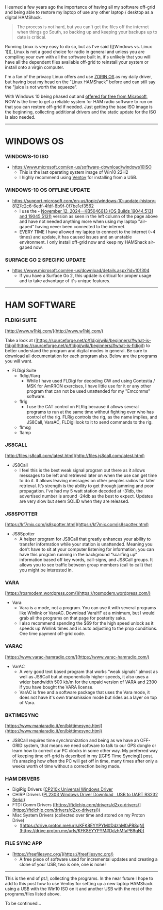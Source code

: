 I learned a few years ago the importance of having all my software off-grid and being able to restore my laptop of use any other laptop /  desktop as a digital HAMShack.

>The process is not hard, but you can't get the files off the internet when things go South, so backing up and keeping your backups up to date is critical.  

Running Linux is very easy to do so, but as I've said ([[Windows vs. Linux 1]]), Linux is not a good choice for radio in general and unless you are compiling your own with all the software built in, it's unlikely that you will have all the dependent files available off-grid to reinstall your system or install onto a virgin computer.

I'm a fan of the privacy Linux offers and use [ZORIN OS](https://zorin.com/os/) as my daily driver, but having beat my head on the "Linux HAMShack" before and can still say the "juice is not worth the squeeze".

With Windows 10 being phased out and [offered for free from Microsoft](https://www.microsoft.com/en-us/software-download/windows10ISO), NOW is the time to get a reliable system for HAM radio software to run on that you can restore off-grid if needed.  Just getting the base ISO image is the beginning, collecting additional drivers and the static update for the ISO is also needed.

---
# WINDOWS OS
### WINDOWS-10 ISO
- https://www.microsoft.com/en-us/software-download/windows10ISO
	- This is the last operating system image of Win10 22H2
	- I highly recommend using [Ventoy](https://www.ventoy.net/en/doc_start.html) for installing from a USB.
### WINDOWS-10 OS OFFLINE UPDATE
- https://support.microsoft.com/en-us/topic/windows-10-update-history-8127c2c6-6edf-4fdf-8b9f-0f7be1ef3562
	- I use the - [November 12, 2024—KB5046613 (OS Builds 19044.5131 and 19045.5131)](https://support.microsoft.com/en-us/help/5046613) version as seen in the left column of the page above and have not needed anything more when using my laptop "air-gaped" having never been connected to the internet.
	- EVERY TIME I have allowed my laptop to connect to the internet (~4 times) and update, it has caused issues and an unstable environment.  I only install off-grid now and keep my HAMShack air-gaped now. 
### SURFACE GO 2 SPECIFIC UPDATE
- https://www.microsoft.com/en-us/download/details.aspx?id=101304
	- If you have a Surface Go 2, this update is critical for proper usage and to take advantage of it's unique features.

---
# HAM SOFTWARE
### FLDIGI SUITE 
[http://www.w1hkj.com/](http://www.w1hkj.com/)

Take a look at ([https://sourceforge.net/p/fldigi/wiki/beginners/#what-is-fldigi](https://sourceforge.net/p/fldigi/wiki/beginners/#what-is-fldigi)) to better understand the program and digital modes in general. Be sure to download all documentation for each program also. Below are the programs you will want.

- FLDigi Suite
    - fldigi/flarq
	    - While I have used FLDigi for decoding CW and using Contestia / MSK for AmRRON exercises, I have little use for it or any other program that can not be used unattended for my "Emcomms" software.
    - flrig
        - I use the CAT control on FLRig because it allows several programs to run at the same time without fighting over who has control of the rig. FLRig controls the rig, as the name implies, and JS8Call, VaraAC, FLDigi look to it to send commands to the rig. 
    - flmsg
    - flamp

### JS8CALL
[http://files.js8call.com/latest.html](http://files.js8call.com/latest.html)

- JS8Call
    - I feel this is the best weak signal program out there as it allows messages to be left and retrieved later on when the use can get time to do it.  It allows leaving messages on other peoples radios for later retrieval.  It’s strength is the ability to get through jamming and poor propagation. I’ve had my 5 watt station decoded at -31db, the advertised number is around -24db as the best to expect.  Updates are very slow but seem SOLID when they are released.

### JS8SPOTTER
[https://kf7mix.com/js8spotter.html](https://kf7mix.com/js8spotter.html)

- JS8Spotter
    - A helper program for JS8Call that greatly enhances your ability to transfer information while your station is unattended. Meaning you don’t have to sit at your computer listening for information, you can have this program running in the background “scarfing up” information based off key words, call-signs, and JS8Call groups.  It allows you to see traffic between group members (call to call) that you might be interested in.

### VARA
[https://rosmodem.wordpress.com/](https://rosmodem.wordpress.com/)

- Vara
    - Vara is a mode, not a program. You can use it with several programs like Winlink or VaraAC. Download VaraHF at a minimum, but I would grab all the programs on that page for posterity sake.
    - I also recommend spending the $69 for the high speed unlock as it speeds up Winlink times and is auto adjusting to the prop conditions.  One time payment off-grid code.

### VARAC
[https://www.varac-hamradio.com/](https://www.varac-hamradio.com/)

- VarAC
    - A very good text based program that works “weak signals” almost as well as JS8Call but at exponentially higher speeds, it also uses a wider bandwidth 500 kb/m for the unpaid version of VARA and 2300 if you have bought the VARA license.
    - VarAC is free and a software package that uses the Vara mode, it does not have it's own transmission mode but rides as a layer on top of Vara.

### BKTIMESYNC
[https://www.maniaradio.it/en/bkttimesync.html](https://www.maniaradio.it/en/bkttimesync.html)

- JS8Call requires time synchronization and being as we have an OFF-GRID system, that means we need software to talk to our GPS dongle or learn how to correct our PC clocks in some other way. My preferred way of keeping time off-grid is described in my [[GPS Time Syncing]] post.  It’s amazing how often the PC will get off in time, many times after only a weeks worth of time without a correction being made.

### HAM DRIVERS
- DigiRig Drivers ([CP210x Universal Windows Driver](https://www.silabs.com/developer-tools/usb-to-uart-bridge-vcp-drivers?tab=downloads)    
- CHIRP Drivers ([PL2303 Windows Driver Download   USB to UART RS232 Serial](https://www.prolific.com.tw/US/ShowProduct.aspx?p_id=225&pcid=41))
- FTDI Comm Drivers ([https://ftdichip.com/drivers/d2xx-drivers/](https://ftdichip.com/drivers/d2xx-drivers/))
- Misc System Drivers (collected over time and stored on my Proton Drive)
    - ([https://drive.proton.me/urls/KFK8EYYPYM#DdzhMfaPB8qN](https://drive.proton.me/urls/KFK8EYYPYM#DdzhMfaPB8qN))


### FILE SYNC APP
- [https://freefilesync.org/](https://freefilesync.org/)
	- A free piece of software used for incremental updates and creating a clone of your USB, two is one, one is none!

---
This is the end of pt.1, collecting the programs.  In the near future I hope to add to this post how to use Ventoy for setting up a new laptop HAMShack using a USB with the Win10 ISO on it and another USB with the rest of the programs/files listed above.

To be continued...
